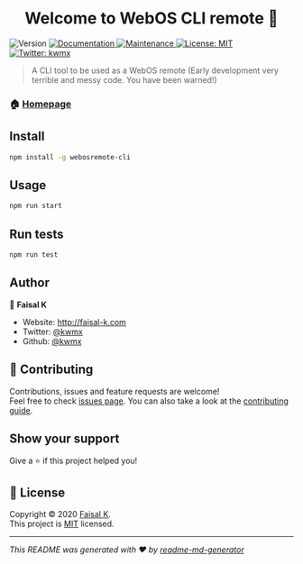 <h1 align="center">Welcome to WebOS CLI remote 👋</h1>
<p>
  <img alt="Version" src="https://img.shields.io/badge/version-1.0.1-blue.svg?cacheSeconds=2592000" />
  <a href="https://github.com/kwmx/WebOSRemote-CLI#readme" target="_blank">
    <img alt="Documentation" src="https://img.shields.io/badge/documentation-yes-brightgreen.svg" />
  </a>
  <a href="https://github.com/kwmx/WebOSRemote-CLI/graphs/commit-activity" target="_blank">
    <img alt="Maintenance" src="https://img.shields.io/badge/Maintained%3F-yes-green.svg" />
  </a>
  <a href="https://github.com/kwmx/WebOSRemote-CLI/blob/master/LICENSE" target="_blank">
    <img alt="License: MIT" src="https://img.shields.io/github/license/kwmx/WebOS CLI remote" />
  </a>
  <a href="https://twitter.com/kwmx" target="_blank">
    <img alt="Twitter: kwmx" src="https://img.shields.io/twitter/follow/kwmx.svg?style=social" />
  </a>
</p>

> A CLI tool to be used as a WebOS remote
(Early development very terrible and messy code. You have been warned!)
### 🏠 [Homepage](https://github.com/kwmx/WebOSRemote-CLI#readme)

## Install

```sh
npm install -g webosremote-cli
```

## Usage

```sh
npm run start
```

## Run tests

```sh
npm run test
```

## Author

👤 **Faisal K**

* Website: http://faisal-k.com
* Twitter: [@kwmx](https://twitter.com/kwmx)
* Github: [@kwmx](https://github.com/kwmx)

## 🤝 Contributing

Contributions, issues and feature requests are welcome!<br />Feel free to check [issues page](https://github.com/kwmx/WebOSRemote-CLI/issues). You can also take a look at the [contributing guide](https://github.com/kwmx/WebOSRemote-CLI/blob/master/CONTRIBUTING.md).

## Show your support

Give a ⭐️ if this project helped you!

## 📝 License

Copyright © 2020 [Faisal K](https://github.com/kwmx).<br />
This project is [MIT](https://github.com/kwmx/WebOSRemote-CLI/blob/master/LICENSE) licensed.

***
_This README was generated with ❤️ by [readme-md-generator](https://github.com/kefranabg/readme-md-generator)_